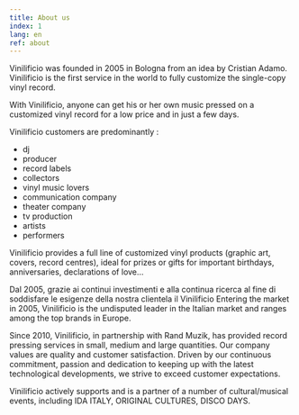 ```yaml
---
title: About us
index: 1
lang: en
ref: about
---
```

Vinilificio was founded in 2005 in Bologna from an idea by Cristian Adamo. Vinilificio is the first service in the world to fully customize the single-copy vinyl record.

With Vinilificio, anyone can get his or her own music pressed on a customized vinyl record for a low price and in just a few days.

Vinilificio customers are predominantly :

* dj
* producer
* record labels
* collectors
* vinyl music lovers
* communication company
* theater company
* tv production
* artists
* performers

Vinilificio provides a full line of customized vinyl products (graphic art, covers, record centres), ideal for prizes or gifts for important birthdays, anniversaries, declarations of love…

Dal 2005, grazie ai continui investimenti e alla continua ricerca al fine di soddisfare le esigenze della nostra clientela il Vinilificio Entering the market in 2005, Vinilificio is the undisputed leader in the Italian market and ranges among the top brands in Europe.

Since 2010, Vinilificio, in partnership with Rand Muzik, has provided record pressing services in small, medium and large quantities.
Our company values are quality and customer satisfaction. Driven by our continuous commitment, passion and dedication to keeping up with the latest technological developments, we strive to exceed customer expectations.

Vinilificio actively supports and is a partner of a number of cultural/musical events, including IDA ITALY, ORIGINAL CULTURES, DISCO DAYS.
